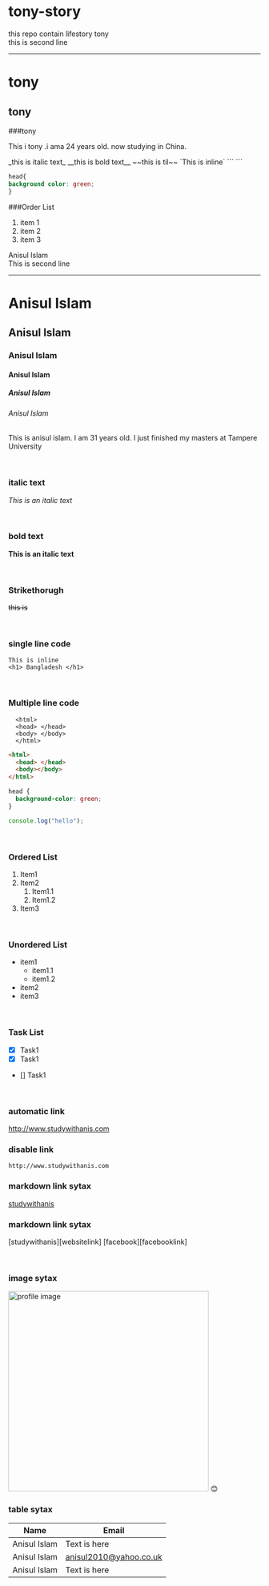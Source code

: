# tony-story
this repo contain lifestory
tony </br>
this is second line 

---

# tony
## tony
###tony

<p> This i tony .i ama 24 years old. now studying in China.</p>
_this is italic text_
__this is bold text__
~~this is til~~
`This is inline`
```
<html>
<head> </head>
<body></body>
</html>
```

```css
head{
background color: green;
}
```
###Order List
1. item 1
2. item 2
3. item 3
<!--markdown tutorial-->

Anisul Islam<br/>
This is second line

---

# Anisul Islam

## Anisul Islam

### Anisul Islam

#### Anisul Islam

##### Anisul Islam

###### Anisul Islam

<p>This is anisul islam. I am 31 years old. I just finished my masters at Tampere University</p>

<br/>

### italic text

_This is an italic text_

<br/>

### bold text

**This is an italic text**

<br/>

### Strikethorugh

~~this is~~

<br/>

### single line code

`This is inline`  
`<h1> Bangladesh </h1>`

<br/>

### Multiple line code

```
  <html>
  <head> </head>
  <body> </body>
  </html>
```

```html
<html>
  <head> </head>
  <body></body>
</html>
```

```css
head {
  background-color: green;
}
```

```javascript
console.log("hello");
```

<br/>

### Ordered List

1. Item1
2. Item2
   1. Item1.1
   2. Item1.2
3. Item3

<br/>

### Unordered List

- item1
  - item1.1
  - item1.2
- item2
- item3

<br/>

### Task List

- [x] Task1
- [x] Task1
- [] Task1

<br/>

### automatic link

http://www.studywithanis.com

### disable link

`http://www.studywithanis.com`

### markdown link sytax

[studywithanis](http://www.studywithanis.com)

### markdown link sytax

[studywithanis][websitelink]
[facebook][facebooklink]

<br/>

### image sytax

<!-- ![profile](./Desktop/notes-2/me.jpg) -->
<img src="./images/me.JPG" width="400" title="profile image"/>
😊

<br/>

### table sytax

| Name         | Email                  |
| ------------ | ---------------------- |
| Anisul Islam | Text is here           |
| Anisul Islam | anisul2010@yahoo.co.uk |
| Anisul Islam | Text is here           |
